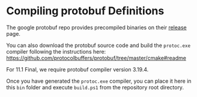 # Compiling protobuf Definitions

The google protobuf repo provides precompiled binaries on their [release](https://github.com/protocolbuffers/protobuf/releases/) page. 

You can also download the protobuf source code and build the `protoc.exe` compiler following the instructions here: https://github.com/protocolbuffers/protobuf/tree/master/cmake#readme

For 11.1 Final, we require protobuf compiler version 3.19.4.

Once you have generated the `protoc.exe` compiler, you can place it here in this `bin` folder and execute `build.ps1` from the repository root directory.
